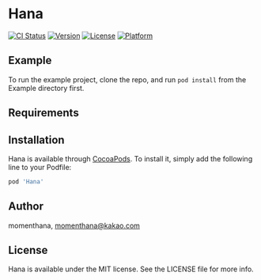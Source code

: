 # Hana

[![CI Status](https://img.shields.io/travis/momenthana/Hana.svg?style=flat)](https://travis-ci.org/momenthana/Hana)
[![Version](https://img.shields.io/cocoapods/v/Hana.svg?style=flat)](https://cocoapods.org/pods/Hana)
[![License](https://img.shields.io/cocoapods/l/Hana.svg?style=flat)](https://cocoapods.org/pods/Hana)
[![Platform](https://img.shields.io/cocoapods/p/Hana.svg?style=flat)](https://cocoapods.org/pods/Hana)

## Example

To run the example project, clone the repo, and run `pod install` from the Example directory first.

## Requirements

## Installation

Hana is available through [CocoaPods](https://cocoapods.org). To install
it, simply add the following line to your Podfile:

```ruby
pod 'Hana'
```

## Author

momenthana, momenthana@kakao.com

## License

Hana is available under the MIT license. See the LICENSE file for more info.
